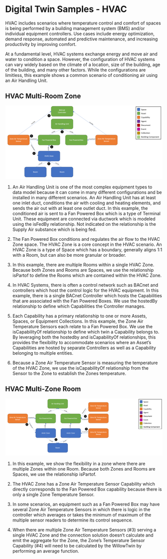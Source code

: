 # Digital Twin Samples - HVAC

HVAC includes scenarios where temperature control and comfort of spaces is being performed by a building management system (BMS) and/or individual equipment controllers. Use cases include energy optimization, demand response, automated and predictive maintenance, and increasing productivity by improving comfort.

At a fundamental level, HVAC systems exchange energy and move air and water to condition a space. However, the configuration of HVAC systems can vary widely based on the climate of a location, size of the building, age of the building, and many other factors. While the configurations are limitless, this example shows a common scenario of conditioning air using an Air Handling Unit.

## HVAC Multi-Room Zone

![HVAC-Example1](Images/HVAC-Example1.png)

1. An Air Handling Unit is one of the most complex equipment types to data model because it can come in many different configurations and be installed in many different scenarios. An Air Handling Unit has at least one inlet duct, conditions the air with cooling and heating elements, and sends the air out with at least one outlet duct. In this example, the conditioned air is sent to a Fan Powered Box which is a type of Terminal Unit. These equipment are connected via ductwork which is modeled using the isFedBy relationship. Not indicated on the relationship is the Supply Air substance which is being fed.

2. The Fan Powered Box conditions and regulates the air flow to the HVAC Zone space. The HVAC Zone is a core concept in the HVAC scenario. An HVAC Zone is a type of Space which has a boundary, generally aligns 1:1 with a Room, but can also be more granular or broader.

3. In this example, there are multiple Rooms within a single HVAC Zone. Because both Zones and Rooms are Spaces, we use the relationship isPartof to define the Rooms which are contained within the HVAC Zone.

4. In HVAC Systems, there is often a control network such as BACnet and controllers which host the control logic for the HVAC equipment. In this example, there is a single BACnet Controller which hosts the Capabilities that are associated with the Fan Powered Boxes. We use the hostedBy relationship to define which Capabilities the Controller manages.

5. Each Capability has a primary relationship to one or more Assets, Spaces, or Equipment Collections. In this example, the Zone Air Temperature Sensors each relate to a Fan Powered Box. We use the isCapabilityOf relationship to define which twin a Capability belongs to. By leveraging both the hostedby and isCapabilityOf relationships, this provides the flexibility to accommodate scenarios where an Asset’s Capabilities are hosted by separate Controllers as well as a Capability belonging to multiple entities.

6. Because a Zone Air Temperature Sensor is measuring the temperature of the HVAC Zone, we use the isCapabilityOf relationship from the Sensor to the Zone to establish the Zones temperature.

## HVAC Multi-Zone Room

![HVAC-Example2](Images/HVAC-Example2.png)

1. In this example, we show the flexibility in a zone where there are multiple Zones within one Room. Because both Zones and Rooms are Spaces, we use the relationship isPartof.

2. The HVAC Zone has a Zone Air Temperature Sensor Capability which directly corresponds to the Fan Powered Box capability because there is only a single Zone Temperature Sensor.

3. In some scenarios, an equipment such as a Fan Powered Box may have several Zone Air Temperature Sensors in which there is logic in the controller which averages or takes the minimum of maximum of the multiple sensor readers to determine its control sequence.

4. When there are multiple Zone Air Temperature Sensors (#3) serving a single HVAC Zone and the connection solution doesn’t calculate and emit the aggregate for the Zone, the Zone’s Temperature Sensor Capability (#4) will need to be calculated by the WillowTwin by performing an average function.